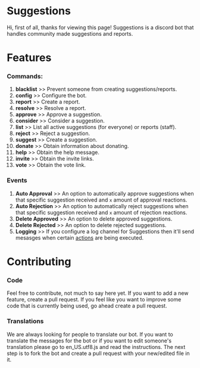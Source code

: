 # Suggestions
Hi, first of all, thanks for viewing this page! Suggestions is a discord bot that handles community made suggestions and reports.

# Features
### Commands:
1. **blacklist** >> Prevent someone from creating suggestions/reports.
2. **config** >> Configure the bot.
3. **report** >> Create a report.
4. **resolve** >> Resolve a report.
5. **approve** >> Approve a suggestion.
6. **consider** >> Consider a suggestion.
7. **list** >> List all active suggestions (for everyone) or reports (staff).
8. **reject** >> Reject a suggestion.
9. **suggest** >> Create a suggestion.
10. **donate** >> Obtain information about donating.
11. **help** >> Obtain the help message.
12. **invite** >> Obtain the invite links.
13. **vote** >> Obtain the vote link.

### Events
1. **Auto Approval** >> An option to automatically approve suggestions when that specific suggestion received and `x` amount of approval reactions.
2. **Auto Rejection** >> An option to automatically reject suggestions when that specific suggestion received and `x` amount of rejection reactions.
3. **Delete Approved** >> An option to delete approved suggestions.
4. **Delete Rejected** >> An option to delete rejected suggestions.
5. **Logging** >> If you configure a log channel for Suggestions then it'll send mesasges when certain [actions](https://github.com/jerskisnow/Suggestions/wiki/Logging) are being executed.

# Contributing
### Code
Feel free to contribute, not much to say here yet. If you want to add a new feature, create a pull request. If you feel like you want to improve some code that is currently being used, go ahead create a pull request.

### Translations
We are always looking for people to translate our bot. If you want to translate the messages for the bot or if you want to edit someone's translation please go to en_US.utf8.js and read the instructions. The next step is to fork the bot and create a pull request with your new/edited file in it.
